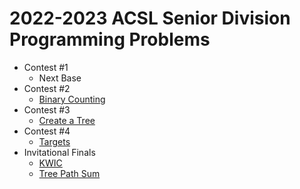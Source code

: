 # 2022-2023 ACSL Senior Division Programming Problems

- Contest #1
  - Next Base
- Contest #2
  - [Binary Counting](./Binary%20Counting.py)
- Contest #3
  - [Create a Tree](./Create%20a%20Tree.py)
- Contest #4
  - [Targets](./Targets.py)
- Invitational Finals
  - [KWIC](./KWIC.py)
  - [Tree Path Sum](./Tree%20Path%20Sum.cpp)
